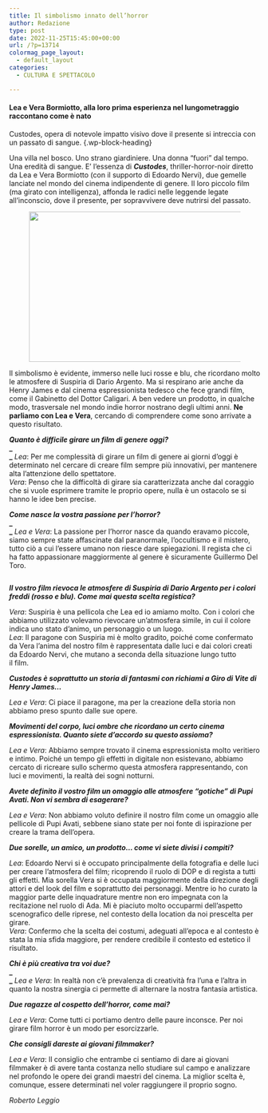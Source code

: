 ```yaml
---
title: Il simbolismo innato dell’horror
author: Redazione
type: post
date: 2022-11-25T15:45:00+00:00
url: /?p=13714
colormag_page_layout:
  - default_layout
categories:
  - CULTURA E SPETTACOLO

---
```

#### Lea e Vera Bormiotto, alla loro prima esperienza nel lungometraggio raccontano come è nato  
Custodes, opera di notevole impatto visivo dove il presente si intreccia con un passato di sangue. {.wp-block-heading}

Una villa nel bosco. Uno strano giardiniere. Una donna “fuori” dal tempo. Una eredità di sangue. E’ l’essenza di **_Custodes_**, thriller-horror-noir diretto da Lea e Vera Bormiotto (con il supporto di Edoardo Nervi), due gemelle lanciate nel mondo del cinema indipendente di genere. Il loro piccolo film (ma girato con intelligenza), affonda le radici nelle leggende legate all’inconscio, dove il presente, per sopravvivere deve nutrirsi del passato. 

<div class="wp-block-image">
  <figure class="aligncenter size-full is-resized"><img decoding="async" loading="lazy" src="https://progressonline.it/wp-content/uploads/2023/01/Schermata-2023-01-27-alle-16.53.53.png" alt="" class="wp-image-13715" width="712" height="301" /></figure>
</div>

Il simbolismo è evidente, immerso nelle luci rosse e blu, che ricordano molto le atmosfere di Suspiria di Dario Argento. Ma si respirano arie anche da Henry James e dal cinema espressionista tedesco che fece grandi film, come il Gabinetto del Dottor Caligari. A ben vedere un prodotto, in qualche modo, trasversale nel mondo indie horror nostrano degli ultimi anni. **Ne parliamo con Lea e Vera**, cercando di comprendere come sono arrivate a questo risultato.  


**_Quanto è difficile girare un film di genere oggi?_**  
**_  
_** _Lea_: Per me complessità di girare un film di genere ai giorni d’oggi è determinato nel cercare di creare film sempre più innovativi, per mantenere alta l’attenzione dello spettatore.  
_Vera_: Penso che la difficoltà di girare sia caratterizzata anche dal coraggio che si vuole esprimere tramite le proprio opere, nulla è un ostacolo se si hanno le idee ben precise.

**_Come nasce la vostra passione per l’horror?_**  
**_  
_** _Lea e Vera_: La passione per l’horror nasce da quando eravamo piccole, siamo sempre state affascinate dal paranormale, l’occultismo e il mistero, tutto ciò a cui l’essere umano non riesce dare spiegazioni. Il regista che ci ha fatto appassionare maggiormente al genere è sicuramente Guillermo Del Toro.

<div class="wp-block-image">
  <figure class="aligncenter size-full"><img decoding="async" src="https://progressonline.it/wp-content/uploads/2023/01/Schermata-2023-01-27-alle-16.54.18.png" alt="" class="wp-image-13717" /></figure>
</div>

**_Il vostro film rievoca le atmosfere di Suspiria di Dario Argento per i colori freddi (rosso e blu). Come mai questa scelta registica?_**

_Vera_: Suspiria è una pellicola che Lea ed io amiamo molto. Con i colori che abbiamo utilizzato volevamo rievocare un’atmosfera simile, in cui il colore indica uno stato d’animo, un personaggio o un luogo.  
_Lea_: Il paragone con Suspiria mi è molto gradito, poiché come confermato da Vera l’anima del nostro film è rappresentata dalle luci e dai colori creati da Edoardo Nervi, che mutano a seconda della situazione lungo tutto  
il film.

_**Custodes è soprattutto un storia di fantasmi con richia**_**_mi a Giro di Vite di Henry James…_**

_Lea e Vera_: Ci piace il paragone, ma per la creazione della storia non abbiamo preso spunto dalle sue opere.

**_Movimenti del corpo, luci ombre che ricordano un certo cinema espressionista. Quanto siete d’accordo su questo assioma?_**

_Lea e Vera_: Abbiamo sempre trovato il cinema espressionista molto veritiero e intimo. Poiché un tempo gli effetti in digitale non esistevano, abbiamo cercato di ricreare sullo schermo questa atmosfera rappresentando, con luci e movimenti, la realtà dei sogni notturni.

**_Avete definito il vostro film un omaggio alle atmosfere “gotiche” di Pupi Avati. Non vi sembra di esagerare?_**

_Lea e Vera_: Non abbiamo voluto definire il nostro film come un omaggio alle pellicole di Pupi Avati, sebbene siano state per noi fonte di ispirazione per creare la trama dell’opera.  


**_Due sorelle, un amico, un prodotto… come vi siete divisi i compiti?_**

_Lea_: Edoardo Nervi si è occupato principalmente della fotografia e delle luci per creare l’atmosfera del film; ricoprendo il ruolo di DOP e di regista a tutti gli effetti. Mia sorella Vera si è occupata maggiormente della direzione degli attori e del look del film e soprattutto dei personaggi. Mentre io ho curato la maggior parte delle inquadrature mentre non ero impegnata con la recitazione nel ruolo di Ada. Mi è piaciuto molto occuparmi dell’aspetto scenografico delle riprese, nel contesto della location da noi prescelta per girare.  
_Vera_: Confermo che la scelta dei costumi, adeguati all’epoca e al contesto è stata la mia sfida maggiore, per rendere credibile il contesto ed estetico il risultato.  


**_Chi è più creativa tra voi due?_**  
**_  
_** _Lea e Vera_: In realtà non c’è prevalenza di creatività fra l’una e l’altra in quanto la nostra sinergia ci permette di alternare la nostra fantasia artistica.

**_Due ragazze al cospetto dell’horror, come mai?_**

_Lea e Vera_: Come tutti ci portiamo dentro delle paure inconsce. Per noi girare film horror è un modo per esorcizzarle.

**_Che consigli dareste ai giovani filmmaker?_**

_Lea e Vera_: Il consiglio che entrambe ci sentiamo di dare ai giovani filmmaker è di avere tanta costanza nello studiare sul campo e analizzare nel profondo le opere dei grandi maestri del cinema. La miglior scelta è, comunque, essere determinati nel voler raggiungere il proprio sogno.

_Roberto Leggio_